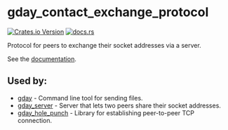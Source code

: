 # gday_contact_exchange_protocol
[![Crates.io Version](https://img.shields.io/crates/v/gday_contact_exchange_protocol)](https://crates.io/crates/gday_contact_exchange_protocol)
[![docs.rs](https://img.shields.io/docsrs/gday_contact_exchange_protocol)](https://docs.rs/gday_contact_exchange_protocol/)

Protocol for peers to exchange their socket addresses via a server.

See the [documentation](https://docs.rs/gday_contact_exchange_protocol/).

## Used by:
- [gday](https://crates.io/crates/gday) - Command line tool for sending files.
- [gday_server](https://crates.io/crates/gday_server) - Server that lets two peers share their socket addresses.
- [gday_hole_punch](https://docs.rs/gday_hole_punch/) - Library for establishing peer-to-peer TCP connection.